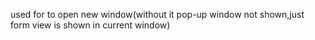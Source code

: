 used for to open new window(without it pop-up window not shown,just form view is shown in current window)